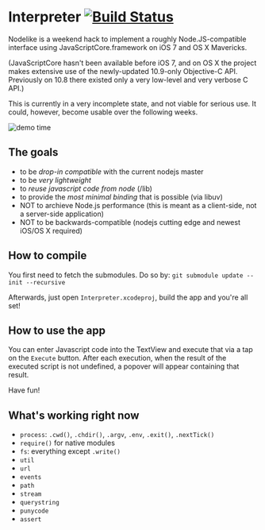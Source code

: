 # Interpreter [![Build Status](https://travis-ci.org/node-app/Interpreter.png?branch=master)](https://travis-ci.org/node-app/Interpreter)

Nodelike is a weekend hack to implement a roughly Node.JS-compatible interface using JavaScriptCore.framework on iOS 7 and OS X Mavericks.

(JavaScriptCore hasn't been available before iOS 7, and on OS X the project makes extensive use of the newly-updated 10.9-only Objective-C API. Previously on 10.8 there existed only a very low-level and very verbose C API.)

This is currently in a very incomplete state, and not viable for serious use.
It could, however, become usable over the following weeks.

![demo time](http://nodeapp.org/Interpreter/image/iwhite.png)

The goals
---------
- to be _drop-in compatible_ with the current nodejs master
- to be _very lightweight_
- to _reuse javascript code from node_ (/lib)
- to provide the _most minimal binding_ that is possible (via libuv)
- NOT to archieve Node.js performance (this is meant as a client-side, not a server-side application)
- NOT to be backwards-compatible (nodejs cutting edge and newest iOS/OS X required)

How to compile
--------------

You first need to fetch the submodules. Do so by: `git submodule update --init --recursive`

Afterwards, just open `Interpreter.xcodeproj`, build the app and you're all set!

How to use the app
------------------

You can enter Javascript code into the TextView and execute that via a tap on the `Execute` button.
After each execution, when the result of the executed script is not undefined, a popover will appear containing that result.

Have fun!

What's working right now
------------------------

- `process`: `.cwd()`, `.chdir()`, `.argv`, `.env`, `.exit()`, `.nextTick()`
- `require()` for native modules
- `fs`: everything except `.write()`
- `util`
- `url`
- `events`
- `path`
- `stream`
- `querystring`
- `punycode`
- `assert`
